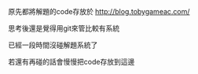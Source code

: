 原先都將解題的code存放於 http://blog.tobygameac.com/

思考後還是覺得用git來管比較有系統

已經一段時間沒碰解題系統了

若還有再碰的話會慢慢把code存放到這邊


